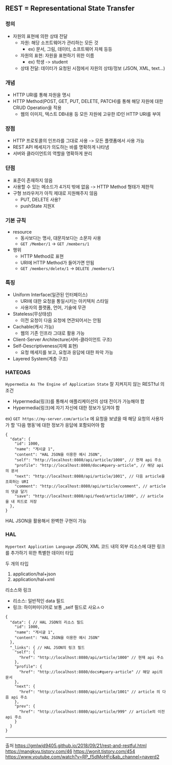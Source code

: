 ## REST = Representational State Transfer
### 정의
- 자원의 표현에 의한 상태 전달
  - 자원: 해당 소프트웨어가 관리하는 모든 것
    - ex) 문서, 그림, 데이터, 소프트웨어 자체 등등
  - 자원의 표현: 자원을 표현하기 위한 이름
    - ex) 학생 -> student
  - 상태 전달: 데이터가 요청된 시점에서 자원의 상태/정보 (JSON, XML, text...)
  
### 개념
- HTTP URI를 통해 자원을 명시
- HTTP Method(POST, GET, PUT, DELETE, PATCH)를 통해 해당 자원에 대한 CRUD Operation을 적용
  - 웹의 이미지, 텍스트 DB내용 등 모든 자원에 고유한 ID인 HTTP URI를 부여

### 장점
- HTTP 프로토콜의 인프라를 그대로 사용 -> 모든 플랫폼에서 사용 가능
- REST API 메세지가 의도하는 바를 명확하게 나타냄
- 서버와 클라이언트의 역할을 명확하게 분리

### 단점
- 표준이 존재하지 않음
- 사용할 수 있는 메소드가 4가지 밖에 없음 -> HTTP Method 형태가 제한적
- 구형 브라우저가 아직 제대로 지원해주지 않음
  - PUT, DELETE 사용?
  - pushState 지원X
  
### 기본 규칙
- resource
  - 동사보다는 명사, 대문자보다는 소문자 사용
  - `GET /Member/1` -> `GET /members/1`
- 행위
  - HTTP Method로 표현
  - URI에 HTTP Method가 들어가면 안됨
  - `GET /members/delete/1` -> `DELETE /members/1`

### 특징
- Uniform Interface(일관된 인터페이스)
  - URI에 대한 요청을 통일시키는 아키텍처 스타일
  - 사용자의 플랫폼, 언어, 기술에 무관
- Stateless(무상태성)
  - 이전 요청이 다음 요청에 연관되어서는 안됨
- Cachable(캐시 가능)
  - 웹의 기존 인프라 그대로 활용 가능
- Client-Server Architecture(서버-클라이언트 구조)
- Self-Descriptiveness(자체 표현)
  - 요청 메세지를 보고, 요청과 응답에 대한 파악 가능
- Layered System(계층 구조)

### HATEOAS
`Hypermedia As The Engine of Application State`
잘 지켜지지 않는 RESTful 의 조건
- Hypermedia(링크)를 통해서 애플리케이션의 상태 전이가 가능해야 함
- Hypermedia(링크)에 자기 자신에 대한 정보가 담겨야 함

ex) `GET https://my-server.com/article` 에 요청을 보냈을 때
해당 요청의 사용자가 할 '다음 행동'에 대한 정보가 응답에 포함되어야 함
```
{
  "data": {
    "id": 1000,
    "name": "게시글 1",
    "content": "HAL JSON을 이용한 예시 JSON",
    "self": "http://localhost:8080/api/article/1000", // 현재 api 주소
    "profile": "http://localhost:8080/docs#query-article", // 해당 api의 문서
    "next": "http://localhost:8080/api/article/1001", // 다음 article을 조회하는 URI
    "comment": "http://localhost:8080/api/article/comment", // article의 댓글 달기
    "save": "http://localhost:8080/api/feed/article/1000", // article을 내 피드로 저장
  },
}
```
HAL JSON을 활용해서 완벽한 구현이 가능

### HAL
`Hypertext Application Language`
JSON, XML 코드 내의 외부 리소스에 대한 링크를 추가하기 위한 특별한 데이터 타입

두 개의 타입
1. application/hal+json
2. application/hal+xml

리소스와 링크
- 리소스: 일반적인 data 필드
- 링크: 하이퍼미디어로 보통 _self 필드로 사요ㅗㅇ

```
{
  "data": { // HAL JSON의 리소스 필드
    "id": 1000,
    "name": "게시글 1",
    "content": "HAL JSON을 이용한 예시 JSON"
  },
  "_links": { // HAL JSON의 링크 필드
    "self": {
      "href": "http://localhost:8080/api/article/1000" // 현재 api 주소
    },
    "profile": {
      "href": "http://localhost:8080/docs#query-article" // 해당 api의 문서
    },
    "next": {
      "href": "http://localhost:8080/api/article/1001" // article 의 다음 api 주소
    },
    "prev": {
      "href": "http://localhost:8080/api/article/999" // article의 이전 api 주소
    }
  }
}
```
--------
출처
https://gmlwjd9405.github.io/2018/09/21/rest-and-restful.html
https://mangkyu.tistory.com/46
https://wonit.tistory.com/454
https://www.youtube.com/watch?v=RP_f5dMoHFc&ab_channel=naverd2
